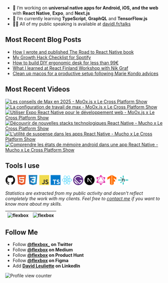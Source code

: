 - 🔭 I’m working on **universal native apps for Android, iOS, and the web** with **React Native**, **Expo**, and **Next.js**
- 🌱 I’m currently learning **TypeScript**, **GraphQL** and **TensorFlow.js**
- 👨‍💻 All of my public speaking is available at [davidl.fr/talks](https://davidl.fr/talks)

## Most Recent Blog Posts

<!-- MEDIUM:START -->
- [How I wrote and published The Road to React Native book](https://flexbox.medium.com/how-i-wrote-and-published-the-road-to-react-native-book-7ca80fa2fd88?source=rss-cc5b33b54088------2)
- [My Growth Hack Checklist for Spotify](https://flexbox.medium.com/how-i-got-more-than-4000-followers-on-spotify-ae4bcb6d6e73?source=rss-cc5b33b54088------2)
- [How to build DIY ergonomic desk for less than 99€](https://flexbox.medium.com/how-to-build-diy-ergonomic-desk-for-less-than-99-82fa51a0d98e?source=rss-cc5b33b54088------2)
- [What I learned at React Finland Workshop with Nik Graf](https://medium.com/react-finland/what-i-learned-at-react-finland-workshop-with-nik-graf-99c37dc1d8c1?source=rss-cc5b33b54088------2)
- [Clean up macos for a productive setup following Marie Kondo advices](https://blog.usejournal.com/kondo-your-mac-b2443f2ebc2f?source=rss-cc5b33b54088------2)
<!-- MEDIUM:END -->

## Most Recent Videos

<!-- BEGIN YOUTUBE-CARDS -->
[![Les conseils de Max en 2025 - MoOx.js x Le Cross Platform Show](https://ytcards.demolab.com/?id=qEN6ijJPoZQ&title=Les+conseils+de+Max+en+2025+-+MoOx.js+x+Le+Cross+Platform+Show&lang=en&timestamp=1745935276&background_color=%230d1117&title_color=%23ffffff&stats_color=%23dedede&max_title_lines=1&width=250&border_radius=5 "Les conseils de Max en 2025 - MoOx.js x Le Cross Platform Show")](https://www.youtube.com/watch?v=qEN6ijJPoZQ)
[![La configuration de travail de max - MoOx.js x Le Cross Platform Show](https://ytcards.demolab.com/?id=Vs_bc3rsM0Y&title=La+configuration+de+travail+de+max+-+MoOx.js+x+Le+Cross+Platform+Show&lang=en&timestamp=1745762443&background_color=%230d1117&title_color=%23ffffff&stats_color=%23dedede&max_title_lines=1&width=250&border_radius=5 "La configuration de travail de max - MoOx.js x Le Cross Platform Show")](https://www.youtube.com/watch?v=Vs_bc3rsM0Y)
[![Utiliser Expo React Native pour le développement web - MoOx.js x Le Cross Platform Show](https://ytcards.demolab.com/?id=9xTdSSbbQqc&title=Utiliser+Expo+React+Native+pour+le+de%CC%81veloppement+web+-+MoOx.js+x+Le+Cross+Platform+Show&lang=en&timestamp=1745586017&background_color=%230d1117&title_color=%23ffffff&stats_color=%23dedede&max_title_lines=1&width=250&border_radius=5 "Utiliser Expo React Native pour le développement web - MoOx.js x Le Cross Platform Show")](https://www.youtube.com/watch?v=9xTdSSbbQqc)
[![Découvrir de nouvelles stacks technologiques React Native - Mucho x Le Cross Platform Show](https://ytcards.demolab.com/?id=w2rFRhbodj8&title=De%CC%81couvrir+de+nouvelles+stacks+technologiques+React+Native+-+Mucho+x+Le+Cross+Platform+Show&lang=en&timestamp=1745413309&background_color=%230d1117&title_color=%23ffffff&stats_color=%23dedede&max_title_lines=1&width=250&border_radius=5 "Découvrir de nouvelles stacks technologiques React Native - Mucho x Le Cross Platform Show")](https://www.youtube.com/watch?v=w2rFRhbodj8)
[![L'utilité de suspense dans les apps React Native - Mucho x Le Cross Platform Show](https://ytcards.demolab.com/?id=kyHZr_sU6Kk&title=L%27utilit%C3%A9+de+suspense+dans+les+apps+React+Native+-+Mucho+x+Le+Cross+Platform+Show&lang=en&timestamp=1745235042&background_color=%230d1117&title_color=%23ffffff&stats_color=%23dedede&max_title_lines=1&width=250&border_radius=5 "L'utilité de suspense dans les apps React Native - Mucho x Le Cross Platform Show")](https://www.youtube.com/watch?v=kyHZr_sU6Kk)
[![Comprendre les états de mémoire android dans une app React Native - Mucho x Le Cross Platform Show](https://ytcards.demolab.com/?id=5icdtVZZM6U&title=Comprendre+les+e%CC%81tats+de+me%CC%81moire+android+dans+une+app+React+Native+-+Mucho+x+Le+Cross+Platform+Show&lang=en&timestamp=1745071213&background_color=%230d1117&title_color=%23ffffff&stats_color=%23dedede&max_title_lines=1&width=250&border_radius=5 "Comprendre les états de mémoire android dans une app React Native - Mucho x Le Cross Platform Show")](https://www.youtube.com/watch?v=5icdtVZZM6U)
<!-- END YOUTUBE-CARDS -->

## Tools I use

<p align="left">
  <img src="https://raw.githubusercontent.com/devicons/devicon/master/icons/github/github-original.svg" alt="git" width="32" height="32"/>
  <img src="https://raw.githubusercontent.com/devicons/devicon/master/icons/html5/html5-original.svg" alt="html5" width="32" height="32"/>
  <img src="https://raw.githubusercontent.com/devicons/devicon/master/icons/css3/css3-original.svg" alt="css3" width="32" height="32"/>

  <img src="https://raw.githubusercontent.com/devicons/devicon/master/icons/javascript/javascript-original.svg" alt="javascript" width="32" height="32"/>
  <img src="https://raw.githubusercontent.com/devicons/devicon/master/icons/typescript/typescript-original.svg" alt="typescript" width="32" height="32"/>
  <img src="https://raw.githubusercontent.com/devicons/devicon/master/icons/react/react-original.svg" alt="react" width="32" height="32"/>
  <img src="https://raw.githubusercontent.com/devicons/devicon/master/icons/gatsby/gatsby-original.svg" alt="gatsby" width="32" height="32"/>
  <img src="https://raw.githubusercontent.com/devicons/devicon/master/icons/nextjs/nextjs-original.svg" alt="nextjs" width="32" height="32"/>
  <img src="https://raw.githubusercontent.com/devicons/devicon/master/icons/graphql/graphql-plain.svg" alt="graphql" width="32" height="32"/>
  <img src="https://raw.githubusercontent.com/devicons/devicon/master/icons/tensorflow/tensorflow-original.svg" alt="tensorflow" width="32" height="32"/>
  <img src="https://raw.githubusercontent.com/devicons/devicon/master/icons/netlify/netlify-original.svg" alt="netlify" width="32" height="32"/>

</p>

<em>Statistics are extracted from my public activity and doesn't reflect completely the work with my clients.</em>
<em>Feel free to <a href="https://davidl.fr/onboading" target="_blank">contact me</a> if you want to know more about my skills.</em>

| <img src="https://github-readme-stats.vercel.app/api?username=flexbox&show_icons=true&theme=buefy" alt="flexbox" />  | <img src="https://github-readme-stats.vercel.app/api/top-langs/?username=flexbox&layout=compact&hide=html&theme=buefy" alt="flexbox" /> |
| ------------- | ------------- |

## Follow Me

- Follow **<a href="https://twitter.com/intent/follow?screen_name=flexbox_">@flexbox_</a> on Twitter**
- Follow **<a href="https://medium.com/@flexbox">@flexbox</a> on Medium**
- Follow **<a href="https://www.producthunt.com/@flexbox">@flexbox</a> on Product Hunt**
- Follow **<a href="https://www.figma.com/@flexbox">@flexbox</a> on Figma**
- Add **<a href="https://www.linkedin.com/in/david-leuliette">David Leuliette</a> on LinkedIn**

![Profile view counter](https://komarev.com/ghpvc/?username=flexbox)
